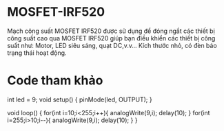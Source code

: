 # MOSFET-IRF520
Mạch công suất MOSFET IRF520 được sử dụng để đóng ngắt các thiết bị công suất cao qua MOSFET IRF520 giúp bạn điều khiển các thiết bị công suất như: Motor, LED siêu sáng, quạt DC,v.v… Kích thước nhỏ, có đèn báo trạng thái hoạt động.


# Code tham khảo
int led = 9;
void setup() {
  pinMode(led, OUTPUT);
}

void loop() {
  for(int i=10;i<255;i++){
    analogWrite(9,i);
    delay(10);
  }
  for(int i=255;i>10;i--){
    analogWrite(9,i);
    delay(10);
  }
}

